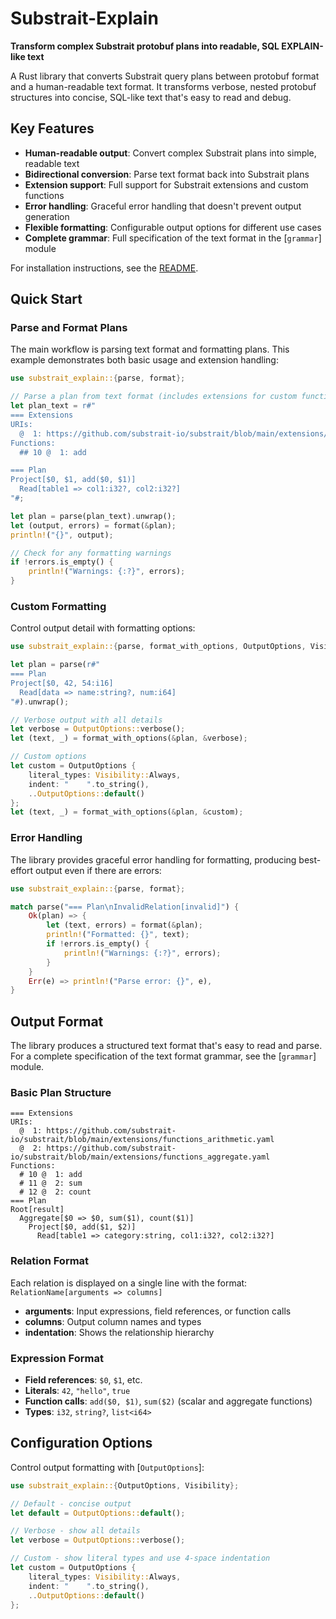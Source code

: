 # Substrait-Explain

**Transform complex Substrait protobuf plans into readable, SQL EXPLAIN-like text**

A Rust library that converts Substrait query plans between protobuf format and a human-readable text format. It transforms verbose, nested protobuf structures into concise, SQL-like text that's easy to read and debug.

## Key Features

- **Human-readable output**: Convert complex Substrait plans into simple, readable text
- **Bidirectional conversion**: Parse text format back into Substrait plans
- **Extension support**: Full support for Substrait extensions and custom functions
- **Error handling**: Graceful error handling that doesn't prevent output generation
- **Flexible formatting**: Configurable output options for different use cases
- **Complete grammar**: Full specification of the text format in the [`grammar`] module

For installation instructions, see the [README](https://github.com/DataDog/substrait-explain/blob/main/README.md).

## Quick Start

### Parse and Format Plans

The main workflow is parsing text format and formatting plans. This example demonstrates both basic usage and extension handling:

```rust
use substrait_explain::{parse, format};

// Parse a plan from text format (includes extensions for custom functions)
let plan_text = r#"
=== Extensions
URIs:
  @  1: https://github.com/substrait-io/substrait/blob/main/extensions/functions_arithmetic.yaml
Functions:
  ## 10 @  1: add

=== Plan
Project[$0, $1, add($0, $1)]
  Read[table1 => col1:i32?, col2:i32?]
"#;

let plan = parse(plan_text).unwrap();
let (output, errors) = format(&plan);
println!("{}", output);

// Check for any formatting warnings
if !errors.is_empty() {
    println!("Warnings: {:?}", errors);
}
```

### Custom Formatting

Control output detail with formatting options:

```rust
use substrait_explain::{parse, format_with_options, OutputOptions, Visibility};

let plan = parse(r#"
=== Plan
Project[$0, 42, 54:i16]
  Read[data => name:string?, num:i64]
"#).unwrap();

// Verbose output with all details
let verbose = OutputOptions::verbose();
let (text, _) = format_with_options(&plan, &verbose);

// Custom options
let custom = OutputOptions {
    literal_types: Visibility::Always,
    indent: "    ".to_string(),
    ..OutputOptions::default()
};
let (text, _) = format_with_options(&plan, &custom);
```

### Error Handling

The library provides graceful error handling for formatting, producing best-effort output even if there are errors:

```rust
use substrait_explain::{parse, format};

match parse("=== Plan\nInvalidRelation[invalid]") {
    Ok(plan) => {
        let (text, errors) = format(&plan);
        println!("Formatted: {}", text);
        if !errors.is_empty() {
            println!("Warnings: {:?}", errors);
        }
    }
    Err(e) => println!("Parse error: {}", e),
}
```

## Output Format

The library produces a structured text format that's easy to read and parse. For a complete specification of the text format grammar, see the [`grammar`] module.

### Basic Plan Structure

```text
=== Extensions
URIs:
  @  1: https://github.com/substrait-io/substrait/blob/main/extensions/functions_arithmetic.yaml
  @  2: https://github.com/substrait-io/substrait/blob/main/extensions/functions_aggregate.yaml
Functions:
  # 10 @  1: add
  # 11 @  2: sum
  # 12 @  2: count
=== Plan
Root[result]
  Aggregate[$0 => $0, sum($1), count($1)]
    Project[$0, add($1, $2)]
      Read[table1 => category:string, col1:i32?, col2:i32?]
```

### Relation Format

Each relation is displayed on a single line with the format:
`RelationName[arguments => columns]`

- **arguments**: Input expressions, field references, or function calls
- **columns**: Output column names and types
- **indentation**: Shows the relationship hierarchy

### Expression Format

- **Field references**: `$0`, `$1`, etc.
- **Literals**: `42`, `"hello"`, `true`
- **Function calls**: `add($0, $1)`, `sum($2)` (scalar and aggregate functions)
- **Types**: `i32`, `string?`, `list<i64>`

## Configuration Options

Control output formatting with [`OutputOptions`]:

```rust
use substrait_explain::{OutputOptions, Visibility};

// Default - concise output
let default = OutputOptions::default();

// Verbose - show all details
let verbose = OutputOptions::verbose();

// Custom - show literal types and use 4-space indentation
let custom = OutputOptions {
    literal_types: Visibility::Always,
    indent: "    ".to_string(),
    ..OutputOptions::default()
};
```
